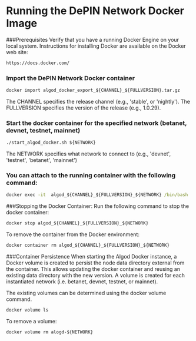 # Running the DePIN Network Docker Image 

###Prerequisites
Verify that you have a running Docker Engine on your local system.  Instructions for installing Docker are available on the Docker web site:
```cmd
https://docs.docker.com/
```

### Import the DePIN Network Docker container  

```cmd
docker import algod_docker_export_${CHANNEL}_${FULLVERSION}.tar.gz 
```
The CHANNEL specifies the release channel (e.g., 'stable', or 'nightly').
The FULLVERSION specifies the version of the release (e.g., 1.0.29). 

### Start the docker container for the specified network (betanet, devnet, testnet, mainnet)

```cmd
./start_algod_docker.sh ${NETWORK} 
```

The NETWORK specifies what network to connect to (e.g., 'devnet', 'testnet', 'betanet', 'mainnet')

### You can attach to the running container with the following command:

```cmd
docker exec -it  algod_${CHANNEL}_${FULLVERSION}_${NETWORK} /bin/bash
```

###Stopping the Docker Container:
Run the following command to stop the docker container:
```cmd
docker stop algod_${CHANNEL}_${FULLVERSION}_${NETWORK}
```

To remove the container from the Docker environment:

```cmd
docker container rm algod_${CHANNEL}_${FULLVERSION}_${NETWORK}
```
###Container Persistence 
When starting the Algod Docker instance, a Docker volume is created to persist the node data directory external from the container.  This allows updating the docker container and reusing an existing data directory with the new version.  A volume is created for each instantiated network (i.e. betanet, devnet, testnet, or mainnet). 

The existing volumes can be determined using the docker volume command.
```cmd
docker volume ls
```
To remove a volume:
```cmd
docker volume rm alogd-${NETWORK}
```

